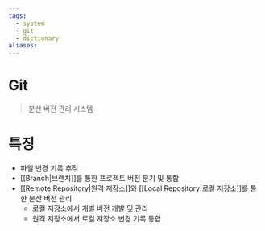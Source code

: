 ```yaml
---
tags:
  - system
  - git
  - dictionary
aliases:
---
```

# Git
> 분산 버전 관리 시스템
# 특징
+ 파일 변경 기록 추적
+ [[Branch|브랜치]]를 통한 프로젝트 버전 분기 및 통합
+ [[Remote Repository|원격 저장소]]와 [[Local Repository|로컬 저장소]]를 통한 분산 버전 관리
	+ 로컬 저장소에서 개별 버전 개발 및 관리
	+ 원격 저장소에서 로컬 저장소 변경 기록 통합